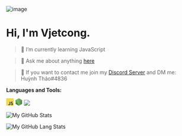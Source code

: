 ![image](https://user-images.githubusercontent.com/78893252/118347498-fd42ac80-b56d-11eb-9b51-a352ce3a46a9.png)

# Hi, I'm Vjetcong.

> 🌱 I’m currently learning JavaScript

> 💬 Ask me about anything [here](https://github.com/lunnar2001/lunnar2001/issues)

> 💬 If you want to contact me join my [Discord Server](https://discord.gg/ZYseQQDbqh) and DM me: Huỳnh Thảo#4836


**Languages and Tools:**  

<code><img height="20" src="https://raw.githubusercontent.com/github/explore/80688e429a7d4ef2fca1e82350fe8e3517d3494d/topics/javascript/javascript.png"></code>
<code><img height="20" src="https://raw.githubusercontent.com/github/explore/80688e429a7d4ef2fca1e82350fe8e3517d3494d/topics/nodejs/nodejs.png"></code>
<code><img height="20" src="https://user-images.githubusercontent.com/78893252/118347902-adb1b000-b570-11eb-9353-87c8543661c0.png"></code>
    

![My GitHub Stats](https://github-readme-stats.vercel.app/api?username=lunnar2001&count_private=true&show_icons=true&theme=tokyonight)

![My GitHub Lang Stats](https://github-readme-stats.vercel.app/api/top-langs/?username=lunnar2001&theme=tokyonight&layout=compact)



<!---
hikari2001/hikari2001 is a ✨ special ✨ repository because its `README.md` (this file) appears on your GitHub profile.
You can click the Preview link to take a look at your changes.
--->
